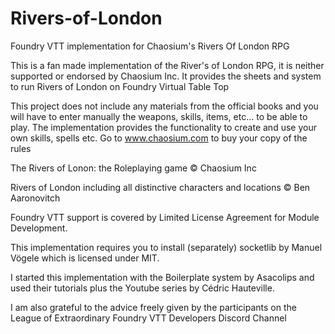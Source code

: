 # Rivers-of-London
Foundry VTT implementation for Chaosium's Rivers Of London RPG

This is a fan made implementation of the River's of London RPG, it is neither supported or endorsed by Chaosium Inc.  It provides the sheets and system to run Rivers of London on Foundry Virtual Table Top

This project does not include any materials from the official books and you will have to enter manually the weapons, skills, items, etc… to be able to play. The implementation provides the functionality to create and use your own skills, spells etc.  Go to www.chaosium.com to buy your copy of the rules

The Rivers of Lonon: the Roleplaying game © Chaosium Inc     

Rivers of London including all distinctive characters and locations © Ben Aaronovitch

Foundry VTT support is covered by Limited License Agreement for Module Development.

This implementation requires you to install (separately) socketlib by Manuel Vögele which is licensed under MIT.

I started this implementation with the Boilerplate system by Asacolips and used their tutorials plus the Youtube series by Cédric Hauteville.

I am also grateful to the advice freely given by the participants on the League of Extraordinary Foundry VTT Developers Discord Channel
